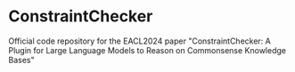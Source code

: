 # ConstraintChecker
Official code repository for the EACL2024 paper "ConstraintChecker: A Plugin for Large Language Models to Reason on Commonsense Knowledge Bases"
